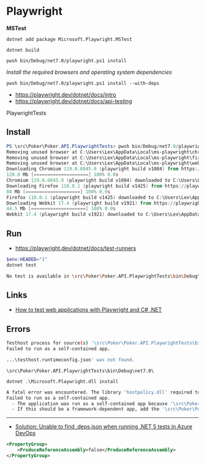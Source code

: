 # Playwright

**MSTest**

`dotnet add package Microsoft.Playwright.MSTest`

`dotnet build`

`pwsh bin/Debug/net7.0/playwright.ps1 install`

_Install the required browsers and operating system dependencies_

`pwsh bin/Debug/net7.0/playwright.ps1 install --with-deps`

- https://playwright.dev/dotnet/docs/intro
- https://playwright.dev/dotnet/docs/api-testing

PlaywrightTests

## Install

```powershell
PS \src\Poker\Poker.API.PlaywrightTests> pwsh bin/Debug/net7.0/playwright.ps1 install
Removing unused browser at C:\Users\Lex\AppData\Local\ms-playwright\chromium-1076
Removing unused browser at C:\Users\Lex\AppData\Local\ms-playwright\firefox-1422
Removing unused browser at C:\Users\Lex\AppData\Local\ms-playwright\webkit-1883
Downloading Chromium 119.0.6045.9 (playwright build v1084) from https://playwright.azureedge.net/builds/chromium/1084/chromium-win64.zip
120.8 Mb [====================] 100% 0.0s
Chromium 119.0.6045.9 (playwright build v1084) downloaded to C:\Users\Lex\AppData\Local\ms-playwright\chromium-1084
Downloading Firefox 118.0.1 (playwright build v1425) from https://playwright.azureedge.net/builds/firefox/1425/firefox-win64.zip
80 Mb [====================] 100% 0.0s
Firefox 118.0.1 (playwright build v1425) downloaded to C:\Users\Lex\AppData\Local\ms-playwright\firefox-1425
Downloading Webkit 17.4 (playwright build v1921) from https://playwright.azureedge.net/builds/webkit/1921/webkit-win64.zip
44.5 Mb [====================] 100% 0.0s
Webkit 17.4 (playwright build v1921) downloaded to C:\Users\Lex\AppData\Local\ms-playwright\webkit-1921
```

## Run

- https://playwright.dev/dotnet/docs/test-runners

```powershell
$env:HEADED="1"
dotnet test
```

```bash
No test is available in \src\Poker\Poker.API.PlaywrightTests\bin\Debug\net7.0\Poker.API.PlaywrightTests.dll. Make sure that test discoverer & executors are registered and platform & framework version settings are appropriate and try again.
```

## Links

- [How to test web applications with Playwright and C# .NET](https://www.twilio.com/blog/test-web-apps-with-playwright-and-csharp-dotnet)

## Errors

```bash
Testhost process for source(s) '\src\Poker\Poker.API.PlaywrightTests\bin\Debug\net7.0\Poker.API.PlaywrightTests.dll' exited with error: A fatal error was encountered. The library 'hostpolicy.dll' required to execute the application was not found in '\src\Poker\Poker.API.PlaywrightTests\bin\Debug\net7.0\'.
Failed to run as a self-contained app.

...\testhost.runtimeconfig.json' was not found.
```

`\src\Poker\Poker.API.PlaywrightTests\bin\Debug\net7.0\`

`dotnet .\Microsoft.Playwright.dll install`

```bash
A fatal error was encountered. The library 'hostpolicy.dll' required to execute the application was not found in '\src\Poker\Poker.API.PlaywrightTests\bin\Debug\net7.0\'.
Failed to run as a self-contained app.
  - The application was run as a self-contained app because '\src\Poker\Poker.API.PlaywrightTests\bin\Debug\net7.0\Microsoft.Playwright.runtimeconfig.json' was not found.
  - If this should be a framework-dependent app, add the '\src\Poker\Poker.API.PlaywrightTests\bin\Debug\net7.0\Microsoft.Playwright.runtimeconfig.json' file and specify the appropriate framework.
```

---

- [Solution: Unable to find .deps.json when running .NET 5 tests in Azure DevOps](https://zimmergren.net/unable-to-find-deps-json-dotnet-azure-devops/)

```xml
<PropertyGroup>
    <ProduceReferenceAssembly>false</ProduceReferenceAssembly>
</PropertyGroup>
```
